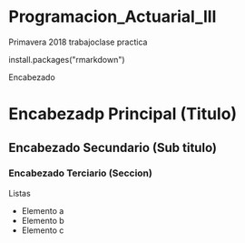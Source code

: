 # Programacion_Actuarial_lll
Primavera 2018
trabajoclase practica

install.packages("rmarkdown")

Encabezado 
# Encabezadp Principal (Titulo)
## Encabezado Secundario (Sub titulo)
### Encabezado Terciario (Seccion)

Listas
* Elemento a
* Elemento b
* Elemento c
   